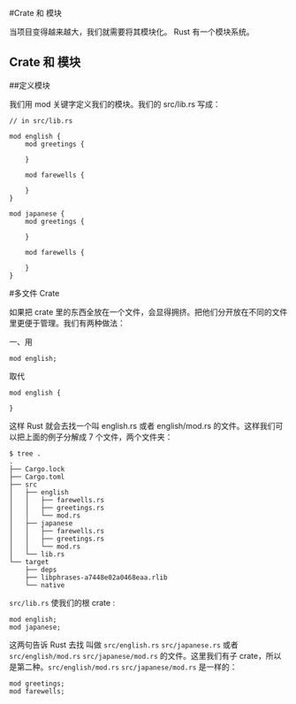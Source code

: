 #Crate 和 模块

当项目变得越来越大，我们就需要将其模块化。 Rust 有一个模块系统。

## Crate 和 模块

##定义模块

我们用 mod 关键字定义我们的模块。我们的 src/lib.rs 写成：

	// in src/lib.rs

	mod english {
	    mod greetings {

	    }

	    mod farewells {

	    }
	}

	mod japanese {
	    mod greetings {

	    }

	    mod farewells {

	    }
	}

#多文件 Crate

如果把 crate 里的东西全放在一个文件，会显得拥挤。把他们分开放在不同的文件里更便于管理。我们有两种做法：

一、用

	mod english;

取代

	mod english {

	}

这样 Rust 就会去找一个叫 english.rs 或者 english/mod.rs 的文件。这样我们可以把上面的例子分解成 7 个文件，两个文件夹：

	$ tree .
	.
	├── Cargo.lock
	├── Cargo.toml
	├── src
	│   ├── english
	│   │   ├── farewells.rs
	│   │   ├── greetings.rs
	│   │   └── mod.rs
	│   ├── japanese
	│   │   ├── farewells.rs
	│   │   ├── greetings.rs
	│   │   └── mod.rs
	│   └── lib.rs
	└── target
	    ├── deps
	    ├── libphrases-a7448e02a0468eaa.rlib
	    └── native

`src/lib.rs` 使我们的根 crate :

	mod english;
	mod japanese;

这两句告诉 Rust 去找 叫做 `src/english.rs` `src/japanese.rs` 或者 `src/english/mod.rs` `src/japanese/mod.rs` 的文件。这里我们有子 crate，所以是第二种。`src/english/mod.rs` `src/japanese/mod.rs` 是一样的：

	mod greetings;
	mod farewells;